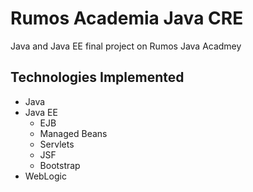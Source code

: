 # Rumos Academia Java CRE

Java and Java EE final project on Rumos Java Acadmey


## Technologies Implemented

 - Java
 - Java EE
	 - EJB
	 - Managed Beans
	 - Servlets
	 - JSF
	 - Bootstrap
 - WebLogic
